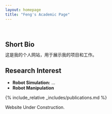 ```yaml
---
layout: homepage
title: "Feng's Academic Page"
---
```


<h1 id="about-me"></h1>

<h2 style="margin: 60px 0px 10px;">Short Bio</h2>
这是我的个人网站，用于展示我的项目和工作。

## Research Interest

- **Robot Simulation:** ...
- **Robot Manipulation**

{% include_relative _includes/publications.md %}

<!-- ## Education

- **Ph.D. in ...**
- **M.Sc. in Medical Engineering and Assistance Systems**, 2022 - 2025, [TUM](https://www.tum.de/), Germany
- **B.Sc. in Automotive Engineering and Dual Degree - Engineering and Bussiness Administration**, 2017 - 2021, [Beijing Institute of Technology](https://english.bit.edu.cn/), China -->


<!-- <!-- {% include_relative _includes/news.md %} -->

<!-- {% include_relative _includes/projects.md %}  -->

Website Under Construction.